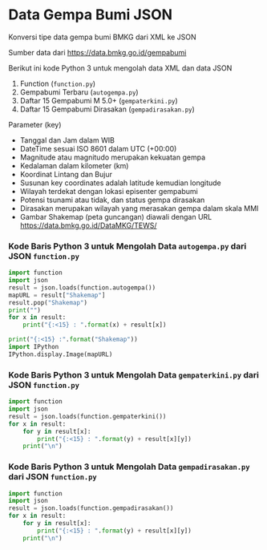 # Data Gempa Bumi JSON
Konversi tipe data gempa bumi BMKG dari XML ke JSON

Sumber data dari https://data.bmkg.go.id/gempabumi 

Berikut ini kode Python 3 untuk mengolah data XML dan data JSON
1. Function (`function.py`)
2. Gempabumi Terbaru (`autogempa.py`)
3. Daftar 15 Gempabumi M 5.0+ (`gempaterkini.py`)
4. Daftar 15 Gempabumi Dirasakan (`gempadirasakan.py`)

Parameter (key)
* Tanggal dan Jam dalam WIB
* DateTime sesuai ISO 8601 dalam UTC (+00:00)
* Magnitude atau magnitudo merupakan kekuatan gempa
* Kedalaman dalam kilometer (km)
* Koordinat Lintang dan Bujur
* Susunan key coordinates adalah latitude kemudian longitude
* Wilayah terdekat dengan lokasi episenter gempabumi
* Potensi tsunami atau tidak, dan status gempa dirasakan
* Dirasakan merupakan wilayah yang merasakan gempa dalam skala MMI
* Gambar Shakemap (peta guncangan) diawali dengan URL https://data.bmkg.go.id/DataMKG/TEWS/

### Kode Baris Python 3 untuk Mengolah Data `autogempa.py` dari JSON `function.py`
```python
import function
import json
result = json.loads(function.autogempa())
mapURL = result["Shakemap"]
result.pop("Shakemap")
print("")
for x in result:
    print("{:<15} : ".format(x) + result[x])

print("{:<15} :".format("Shakemap"))
import IPython
IPython.display.Image(mapURL)

```
### Kode Baris Python 3 untuk Mengolah Data `gempaterkini.py` dari JSON `function.py`
```python
import function
import json
result = json.loads(function.gempaterkini())
for x in result:
    for y in result[x]:
        print("{:<15} : ".format(y) + result[x][y])
    print("\n")

```
### Kode Baris Python 3 untuk Mengolah Data `gempadirasakan.py` dari JSON `function.py`
```python
import function
import json
result = json.loads(function.gempadirasakan())
for x in result:
    for y in result[x]:
        print("{:<15} : ".format(y) + result[x][y])
    print("\n")

```
